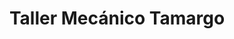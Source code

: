 ---
title: "Taller Mecánico Tamargo"
url: /santo-tome/taller-mecanico-tamargo/
shop: Autowerkstatt
---